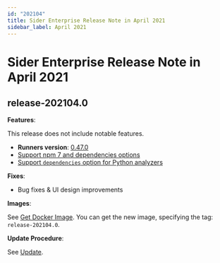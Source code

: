 ```yaml
---
id: "202104"
title: Sider Enterprise Release Note in April 2021
sidebar_label: April 2021
---
```


# Sider Enterprise Release Note in April 2021

## release-202104.0

**Features**:

This release does not include notable features.

- **Runners version**: [0.47.0](https://github.com/sider/runners/releases/tag/0.47.0)
- [Support npm 7 and dependencies options](../../news/2021.md#support-npm-7-and-add-dependencies-option)
- [Support `dependencies` option for Python analyzers](../../news/2021.md#support-dependencies-option-for-python-analyzers)

**Fixes**:

- Bug fixes & UI design improvements

**Images**:

See [Get Docker Image](../installation.md#get-docker-image). You can get the new image, specifying the tag: `release-202104.0`.

**Update Procedure**:

See [Update](../updating.md).
